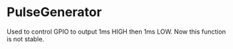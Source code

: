 # PulseGenerator
Used to control GPIO to output 1ms HIGH then 1ms LOW.
Now this function is not stable.
